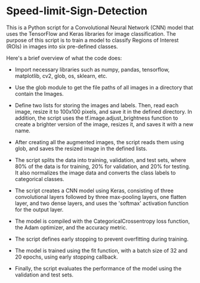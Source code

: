 # Speed-limit-Sign-Detection

This is a Python script for a Convolutional Neural Network (CNN) model that uses the TensorFlow and Keras libraries for image classification. The purpose of this script is to train a model to classify Regions of Interest (ROIs) in images into six pre-defined classes.

Here's a brief overview of what the code does:

* Import necessary libraries such as numpy, pandas, tensorflow, matplotlib, cv2, glob, os, sklearn, etc.

* Use the glob module to get the file paths of all images in a directory that contain the Images.

* Define two lists for storing the images and labels. Then, read each image, resize it to 100x100 pixels, and save it in the defined directory. In addition, the script uses the tf.image.adjust_brightness function to create a brighter version of the image, resizes it, and saves it with a new name.

* After creating all the augmented images, the script reads them using glob, and saves the resized image in the defined lists.

* The script splits the data into training, validation, and test sets, where 80% of the data is for training, 20% for validation, and 20% for testing. It also normalizes the image data and converts the class labels to categorical classes.

* The script creates a CNN model using Keras, consisting of three convolutional layers followed by three max-pooling layers, one flatten layer, and two dense layers, and uses the 'softmax' activation function for the output layer.

* The model is compiled with the CategoricalCrossentropy loss function, the Adam optimizer, and the accuracy metric.

* The script defines early stopping to prevent overfitting during training.

* The model is trained using the fit function, with a batch size of 32 and 20 epochs, using early stopping callback.

* Finally, the script evaluates the performance of the model using the validation and test sets.
